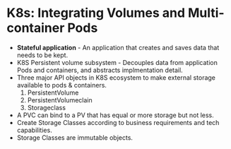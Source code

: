 # K8s: Integrating Volumes and Multi-container Pods

* **Stateful application** - An application that creates and saves data that needs to be kept.
* K8S Persistent volume subsystem - Decouples data from application Pods and containers, and abstracts implmentation detail.
* Three major API objects in K8S ecosystem to make external storage available to pods & containers. 
    1. PersistentVolume
    2. PersistentVolumeclain
    3. Storageclass
* A PVC can bind to a PV that has equal or more storage but not less.
* Create Storage Classes according to business requirements and tech capabilities. 
* Storage Classes are immutable objects.